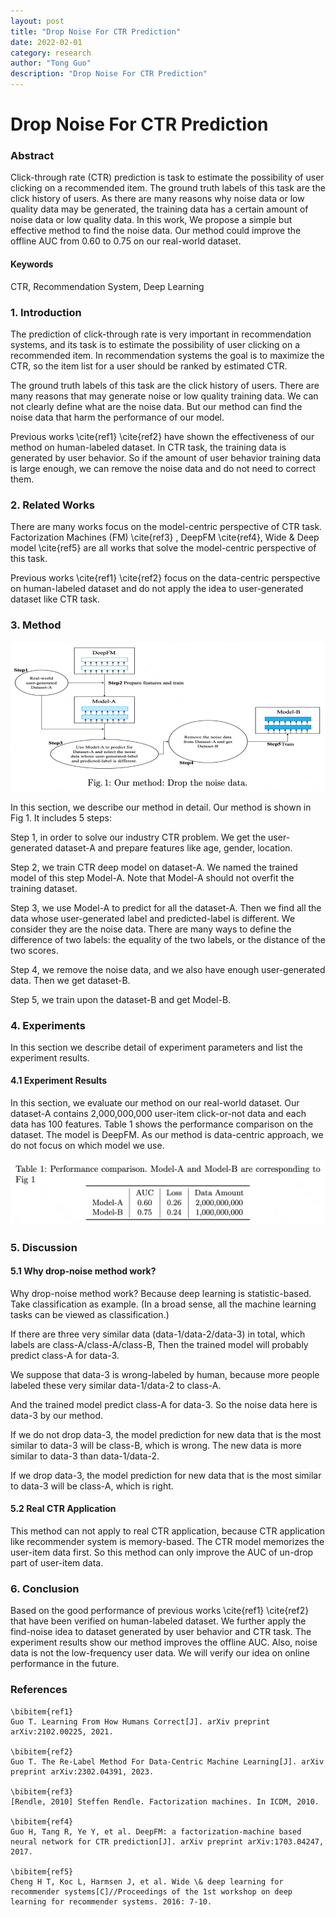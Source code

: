 ```yaml
---
layout: post
title: "Drop Noise For CTR Prediction"
date: 2022-02-01
category: research
author: "Tong Guo"
description: "Drop Noise For CTR Prediction"
---
```



# Drop Noise For CTR Prediction

### Abstract

Click-through rate (CTR) prediction is task to estimate the possibility of user clicking on a recommended item. The ground truth labels of this task are the click history of users. As there are many reasons why noise data or low quality data may be generated, the training data has a certain amount of noise data or low quality data. In this work, We propose a simple but effective method to find the noise data. Our method could improve the offline AUC from 0.60 to 0.75 on our real-world dataset.

#### Keywords

CTR, Recommendation System, Deep Learning


### 1. Introduction

The prediction of click-through rate is very important in recommendation systems, and its task is to estimate the possibility of user clicking on a recommended item. In recommendation systems the goal is to maximize the CTR, so the item list for a user should be ranked by estimated CTR.

The ground truth labels of this task are the click history of users. There are many reasons that may generate noise or low quality training data. We can not clearly define what are the noise data. But our method can find the noise data that harm the performance of our model.

Previous works \cite{ref1} \cite{ref2} have shown the effectiveness of our method on human-labeled dataset. In CTR task, the training data is generated by user behavior. So if the amount of user behavior training data is large enough, we can remove the noise data and do not need to correct them. 


### 2. Related Works

There are many works focus on the model-centric perspective of CTR task. Factorization Machines (FM) \cite{ref3} , DeepFM \cite{ref4}, Wide \& Deep model \cite{ref5} are all works that solve the model-centric perspective of this task.

Previous works \cite{ref1} \cite{ref2} focus on the data-centric perspective on human-labeled dataset and do not apply the idea to user-generated dataset like CTR task.
 

### 3. Method

![fig1](/assets/png/drop-ctr/fig1.png)

In this section, we describe our method in detail. Our method is shown in Fig 1. It includes 5 steps:

Step 1, in order to solve our industry CTR problem. We get the user-generated dataset-A and prepare features like age, gender, location. 

Step 2, we train CTR deep model on dataset-A. We named the trained model of this step Model-A. Note that Model-A should not overfit the training dataset.

Step 3, we use Model-A to predict for all the dataset-A. Then we find all the data whose user-generated label and predicted-label is different. We consider they are the noise data. There are many ways to define the difference of two labels: the equality of the two labels, or the distance of the two scores.

Step 4, we remove the noise data, and we also have enough user-generated data. Then we get dataset-B.

Step 5, we train upon the dataset-B and get Model-B.


### 4. Experiments

In this section we describe detail of experiment parameters and list the experiment results.

#### 4.1 Experiment Results

In this section, we evaluate our method on our real-world dataset. Our dataset-A contains 2,000,000,000 user-item click-or-not data and each data has 100 features. Table 1 shows the performance comparison on the dataset. The model is DeepFM. As our method is data-centric approach, we do not focus on which model we use.


![table1](/assets/png/drop-ctr/table1.png)


### 5. Discussion

#### 5.1 Why drop-noise method work?

Why drop-noise method work? Because deep learning is statistic-based. Take classification as example. (In a broad sense, all the machine learning tasks can be viewed as classification.) 

If there are three very similar data (data-1/data-2/data-3) in total, which labels are class-A/class-A/class-B, Then the trained model will probably predict class-A for data-3. 

We suppose that data-3 is wrong-labeled by human, because more people labeled these very similar data-1/data-2 to class-A.

And the trained model predict class-A for data-3. So the noise data here is data-3 by our method. 

If we do not drop data-3, the model prediction for new data that is the most similar to data-3 will be class-B, which is wrong. The new data is more similar to data-3 than data-1/data-2.

If we drop data-3, the model prediction for new data that is the most similar to data-3 will be class-A, which is right.  


#### 5.2 Real CTR Application

This method can not apply to real CTR application, because CTR application like recommender system is memory-based. The CTR model memorizes the user-item data first. So this method can only improve the AUC of un-drop part of user-item data.

### 6. Conclusion

Based on the good performance of previous works \cite{ref1} \cite{ref2} that have been verified on human-labeled dataset. We further apply the find-noise idea to dataset generated by user behavior and CTR task. The experiment results show our method improves the offline AUC. Also, noise data is not the low-frequency user data. We will verify our idea on online performance in the future.  


### References
```
\bibitem{ref1}
Guo T. Learning From How Humans Correct[J]. arXiv preprint arXiv:2102.00225, 2021.

\bibitem{ref2}
Guo T. The Re-Label Method For Data-Centric Machine Learning[J]. arXiv preprint arXiv:2302.04391, 2023.

\bibitem{ref3}
[Rendle, 2010] Steffen Rendle. Factorization machines. In ICDM, 2010.

\bibitem{ref4}
Guo H, Tang R, Ye Y, et al. DeepFM: a factorization-machine based neural network for CTR prediction[J]. arXiv preprint arXiv:1703.04247, 2017.

\bibitem{ref5}
Cheng H T, Koc L, Harmsen J, et al. Wide \& deep learning for recommender systems[C]//Proceedings of the 1st workshop on deep learning for recommender systems. 2016: 7-10.

```

